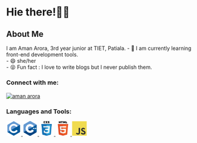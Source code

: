 
<h1>Hie there!👋🏻</h1>



<!-- <p align="left"> <img src="https://komarev.com/ghpvc/?username=sheisaman&label=Profile%20views&color=0e75b6&style=flat" alt="sheisaman" /> </p> -->

<h2> About Me </h2>
I am Aman Arora, 3rd year junior at TIET, Patiala.
- 🌱 I am currently learning front-end development tools.
<br>
- 😄 she/her
<br>
- 😝 Fun fact : I love to write blogs but I never publish them.

<h3 align="left">Connect with me:</h3>
<p align="left">
<!-- <a href="https://twitter.com/heartonsleeve02" target="blank"><img align="center" src="https://raw.githubusercontent.com/rahuldkjain/github-profile-readme-generator/master/src/images/icons/Social/twitter.svg" alt="heartonsleeve02" height="30" width="40" /></a> -->
<a href="https://linkedin.com/in/aman arora" target="blank"><img align="center" src="https://raw.githubusercontent.com/rahuldkjain/github-profile-readme-generator/master/src/images/icons/Social/linked-in-alt.svg" alt="aman arora" height="30" width="40" /></a>
<!-- <a href="https://www.leetcode.com/aman_arora" target="blank"><img align="center" src="https://raw.githubusercontent.com/rahuldkjain/github-profile-readme-generator/master/src/images/icons/Social/leet-code.svg" alt="aman_arora" height="30" width="40" /></a> -->
</p>

<h3 align="left">Languages and Tools:</h3>
<p align="left"> <a href="https://www.cprogramming.com/" target="_blank"> <img src="https://raw.githubusercontent.com/devicons/devicon/master/icons/c/c-original.svg" alt="c" width="40" height="40"/> </a> <a href="https://www.w3schools.com/cpp/" target="_blank"> <img src="https://raw.githubusercontent.com/devicons/devicon/master/icons/cplusplus/cplusplus-original.svg" alt="cplusplus" width="40" height="40"/> </a> <a href="https://www.w3schools.com/css/" target="_blank"> <img src="https://raw.githubusercontent.com/devicons/devicon/master/icons/css3/css3-original-wordmark.svg" alt="css3" width="40" height="40"/> </a> <a href="https://www.w3.org/html/" target="_blank"> <img src="https://raw.githubusercontent.com/devicons/devicon/master/icons/html5/html5-original-wordmark.svg" alt="html5" width="40" height="40"/> </a> <a href="https://developer.mozilla.org/en-US/docs/Web/JavaScript" target="_blank"> <img src="https://raw.githubusercontent.com/devicons/devicon/master/icons/javascript/javascript-original.svg" alt="javascript" width="40" height="40"/> </a> </p>
